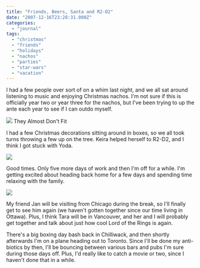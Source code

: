 ```yaml
---
title: "Friends, Beers, Santa and R2-D2"
date: "2007-12-16T23:28:31.000Z"
categories: 
  - "journal"
tags: 
  - "christmas"
  - "friends"
  - "holidays"
  - "nachos"
  - "parties"
  - "star-wars"
  - "vacation"
---
```


I had a few people over sort of on a whim last night, and we all sat around listening to music and enjoying Christmas nachos. I'm not sure if this is officially year two or year three for the nachos, but I've been trying to up the ante each year to see if I can outdo myself.

[![](http://farm3.static.flickr.com/2265/2115417657_abf7a0548f.jpg?v=0)](http://flickr.com/photos/duanestorey/2115417657/) They Almost Don't Fit

I had a few Christmas decorations sitting around in boxes, so we all took turns throwing a few up on the tree. Keira helped herself to R2-D2, and I think I got stuck with Yoda.

[![](http://farm3.static.flickr.com/2322/2113657389_b440d69079.jpg?v=0)](http://flickr.com/photos/duanestorey/2113657389/)

Good times. Only five more days of work and then I'm off for a while. I'm getting excited about heading back home for a few days and spending time relaxing with the family.

[![](http://farm3.static.flickr.com/2088/2114596662_68dff0b0b9.jpg?v=0)](http://flickr.com/photos/duanestorey/2114596662/in/photostream/)

My friend Jan will be visiting from Chicago during the break, so I'll finally get to see him again (we haven't gotten together since our time living in Ottawa). Plus, I think Tara will be in Vancouver, and her and I will probably get together and talk about just how cool Lord of the Rings is again.

There's a big boxing day bash back in Chilliwack, and then shortly afterwards I'm on a plane heading out to Toronto. Since I'll be done my anti-biotics by then, I'll be bouncing between various bars and pubs I'm sure during those days off. Plus, I'd really like to catch a movie or two, since I haven't done that in a while.
